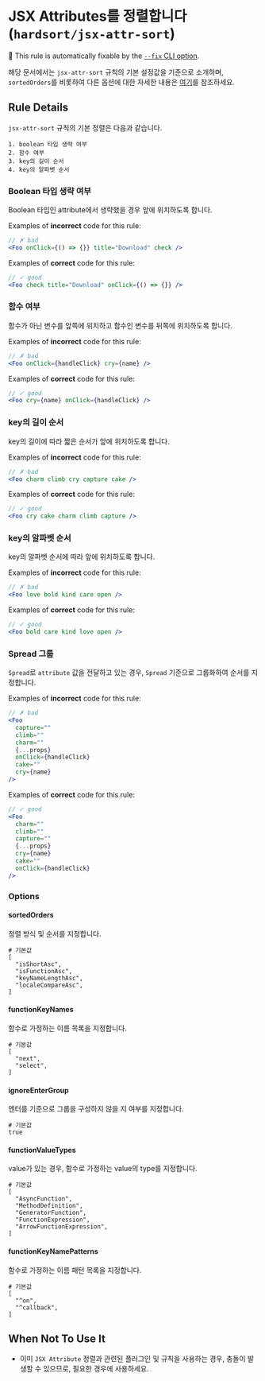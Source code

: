 # JSX Attributes를 정렬합니다 (`hardsort/jsx-attr-sort`)

🔧 This rule is automatically fixable by the [`--fix` CLI option](https://eslint.org/docs/latest/user-guide/command-line-interface#--fix).

<!-- end auto-generated rule header -->

해당 문서에서는 `jsx-attr-sort` 규칙의 기본 설정값을 기준으로 소개하며, `sortedOrders`를 비롯하여 다른 옵션에 대한 자세한 내용은 [여기](https://github.com/Sotaneum/eslint-plugin-hardsort/wiki/options)를 참조하세요.

## Rule Details

`jsx-attr-sort` 규칙의 기본 정렬은 다음과 같습니다.

```
1. boolean 타입 생략 여부
2. 함수 여부
3. key의 길이 순서
4. key의 알파벳 순서
```

### Boolean 타입 생략 여부

Boolean 타입인 attribute에서 생략했을 경우 앞에 위치하도록 합니다.

Examples of **incorrect** code for this rule:

```jsx
// ✗ bad
<Foo onClick={() => {}} title="Download" check />
```

Examples of **correct** code for this rule:

```jsx
// ✓ good
<Foo check title="Download" onClick={() => {}} />
```

### 함수 여부

함수가 아닌 변수를 앞쪽에 위치하고 함수인 변수를 뒤쪽에 위치하도록 합니다.

Examples of **incorrect** code for this rule:

```jsx
// ✗ bad
<Foo onClick={handleClick} cry={name} />
```

Examples of **correct** code for this rule:

```jsx
// ✓ good
<Foo cry={name} onClick={handleClick} />
```

### key의 길이 순서

key의 길이에 따라 짧은 순서가 앞에 위치하도록 합니다.

Examples of **incorrect** code for this rule:

```jsx
// ✗ bad
<Foo charm climb cry capture cake />
```

Examples of **correct** code for this rule:

```jsx
// ✓ good
<Foo cry cake charm climb capture />
```

### key의 알파벳 순서

key의 알파벳 순서에 따라 앞에 위치하도록 합니다.

Examples of **incorrect** code for this rule:

```jsx
// ✗ bad
<Foo love bold kind care open />
```

Examples of **correct** code for this rule:

```jsx
// ✓ good
<Foo bold care kind love open />
```

### Spread 그룹

`Spread`로 `attribute` 값을 전달하고 있는 경우, `Spread` 기준으로 그룹화하여 순서를 지정합니다.

Examples of **incorrect** code for this rule:

```jsx
// ✗ bad
<Foo
  capture=""
  climb=""
  charm=""
  {...props}
  onClick={handleClick}
  cake=""
  cry={name}
/>
```

Examples of **correct** code for this rule:

```jsx
// ✓ good
<Foo
  charm=""
  climb=""
  capture=""
  {...props}
  cry={name}
  cake=""
  onClick={handleClick}
/>
```

### Options

#### sortedOrders

정렬 방식 및 순서를 지정합니다.

```
# 기본값
[
  "isShortAsc",
  "isFunctionAsc",
  "keyNameLengthAsc",
  "localeCompareAsc",
]
```

#### functionKeyNames

함수로 가정하는 이름 목록을 지정합니다.

```
# 기본값
[
  "next",
  "select",
]
```

#### ignoreEnterGroup

엔터를 기준으로 그룹을 구성하지 않을 지 여부를 지정합니다.

```
# 기본값
true
```

#### functionValueTypes

value가 있는 경우, 함수로 가정하는 value의 type를 지정합니다.

```
# 기본값
[
  "AsyncFunction",
  "MethodDefinition",
  "GeneratorFunction",
  "FunctionExpression",
  "ArrowFunctionExpression",
]
```

#### functionKeyNamePatterns

함수로 가정하는 이름 패턴 목록을 지정합니다.

```
# 기본값
[
  "^on",
  "^callback",
]
```

## When Not To Use It

- 이미 `JSX Attribute` 정렬과 관련된 플러그인 및 규칙을 사용하는 경우, 충돌이 발생할 수 있으므로, 필요한 경우에 사용하세요.
